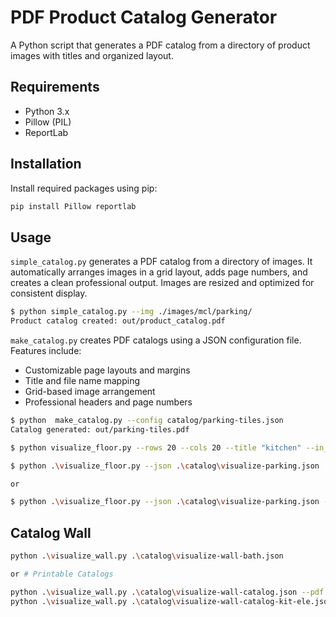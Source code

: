 # PDF Product Catalog Generator

A Python script that generates a PDF catalog from a directory of product images with titles and organized layout.

## Requirements

- Python 3.x
- Pillow (PIL)
- ReportLab

## Installation

Install required packages using pip:

```bash
pip install Pillow reportlab
```

## Usage

`simple_catalog.py` generates a PDF catalog from a directory of images. It automatically arranges images in a grid layout, adds page numbers, and creates a clean professional output. Images are resized and optimized for consistent display.

```bash
$ python simple_catalog.py --img ./images/mcl/parking/
Product catalog created: out/product_catalog.pdf
```

`make_catalog.py` creates PDF catalogs using a JSON configuration file. Features include:

- Customizable page layouts and margins
- Title and file name mapping
- Grid-based image arrangement
- Professional headers and page numbers

```bash
$ python  make_catalog.py --config catalog/parking-tiles.json
Catalog generated: out/parking-tiles.pdf
```

```bash
$ python visualize_floor.py --rows 20 --cols 20 --title "kitchen" --in_file ".\images\mcl\parking\14400.jpg" --rotate --padding=2
```

```bash
$ python .\visualize_floor.py --json .\catalog\visualize-parking.json

or

$ python .\visualize_floor.py --json .\catalog\visualize-parking.json --pdf
```

## Catalog Wall

```bash
python .\visualize_wall.py .\catalog\visualize-wall-bath.json

or # Printable Catalogs 

python .\visualize_wall.py .\catalog\visualize-wall-catalog.json --pdf --print 16 --cover .\images\cover\red.jpg
python .\visualize_wall.py .\catalog\visualize-wall-catalog-kit-ele.json --pdf --print 12 --cover .\images\cover\yellow.jpg
```
